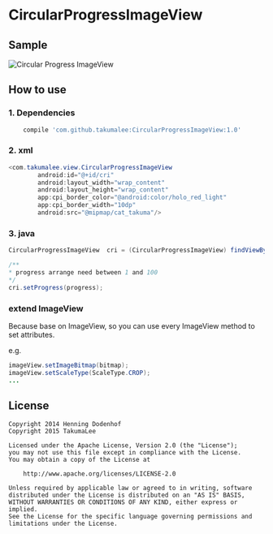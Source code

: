 # CircularProgressImageView

## Sample

![Circular Progress ImageView](https://github.com/TakumaMochizuki/CircularProgressImageView/blob/master/raw/newsample.gif)

## How to use

### 1. Dependencies
```gradle
	compile 'com.github.takumalee:CircularProgressImageView:1.0'
```

### 2. xml
```java
<com.takumalee.view.CircularProgressImageView
        android:id="@+id/cri"
        android:layout_width="wrap_content"
        android:layout_height="wrap_content"
        app:cpi_border_color="@android:color/holo_red_light"
        app:cpi_border_width="10dp"
        android:src="@mipmap/cat_takuma"/>
```

### 3. java

```java
CircularProgressImageView  cri = (CircularProgressImageView) findViewById(R.id.cri);

/**
* progress arrange need between 1 and 100
*/
cri.setProgress(progress);

```

### extend ImageView

Because base on ImageView, so you can use every ImageView method to set attributes.

e.g.

```java
imageView.setImageBitmap(bitmap);
imageView.setScaleType(ScaleType.CROP);
...

```

License
-------

    Copyright 2014 Henning Dodenhof
    Copyright 2015 TakumaLee

    Licensed under the Apache License, Version 2.0 (the "License");
    you may not use this file except in compliance with the License.
    You may obtain a copy of the License at

        http://www.apache.org/licenses/LICENSE-2.0

    Unless required by applicable law or agreed to in writing, software
    distributed under the License is distributed on an "AS IS" BASIS,
    WITHOUT WARRANTIES OR CONDITIONS OF ANY KIND, either express or implied.
    See the License for the specific language governing permissions and
    limitations under the License.